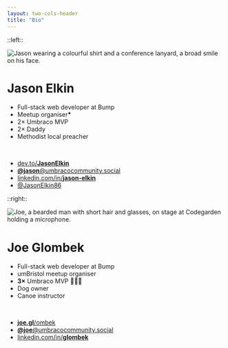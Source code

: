 ```yaml
---
layout: two-cols-header
title: "Bio"
---
```


::left::

<img src="/jason.jpg" class="aspect-square h-30 rounded-full mb-2" alt="Jason wearing a colourful shirt and a conference lanyard, a broad smile on his face." />

# Jason Elkin

- <mdi-briefcase-variant /> Full-stack web developer at Bump
- <mdi-human-greeting-proximity /> Meetup organiser<v-click>**\***</v-click>
- <mdi-trophy /> 2&times; Umbraco MVP
- <material-symbols-family-restroom /> 2&times; Daddy
- <mdi-cross /> Methodist local preacher

<br />

- <mdi-dev-to /> [dev.to/**JasonElkin**](https://dev.to/jasonelkin)
- <mdi-mastodon /> [**@jason**@umbracocommunity.social](https://umbracocommunity.social/@jason)
- <mdi-linkedin /> [linkedin.com/in/**jason-elkin**](https://www.linkedin.com/in/jason-elkin/)
- <ri-twitter-x-fill /> [@JasonElkin86](https://x.com/JasonElkin86)

::right::

<img src="/joe.png" class="aspect-square h-30 rounded-full mb-2" alt="Joe, a bearded man with short hair and glasses, on stage at Codegarden holding a microphone." />

# Joe Glombek

- <mdi-briefcase-variant /> Full-stack web developer at Bump
- <mdi-human-greeting-proximity /> umBristol meetup organiser
- <mdi-trophy /> **3&times;** Umbraco MVP <v-click>**💁🏻‍♂️**</v-click>
- <mdi-dog /> Dog owner
- <game-icons-wood-canoe /> Canoe instructor

<br />

- <material-symbols-rss-feed /> [**joe.gl**/ombek](https://joe.gl/ombek)
- <mdi-mastodon /> [**@joe**@umbracocommunity.social](https://umbracocommunity.social/@joe)
- <mdi-linkedin /> [linkedin.com/in/**glombek**](https://www.linkedin.com/in/glombek/)
